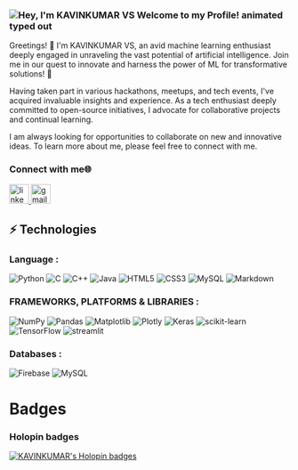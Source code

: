 ### <img src="https://readme-typing-svg.demolab.com?font=Operator+Mono&size=37&duration=2800&pause=2000&color=FFA07A&center=true&vCenter=true&width=940&height=50&lines=Hey%2C+I'm+KAVIN +Welcome+to+my+Github+Profile!" align="middle" alt="Hey, I'm KAVINKUMAR VS Welcome to my Profile! animated typed out">


Greetings! 👋 I'm KAVINKUMAR VS, an avid machine learning enthusiast deeply engaged in unraveling the vast potential of artificial intelligence. Join me in our quest to innovate and harness the power of ML for transformative solutions! 🚀

Having taken part in various hackathons, meetups, and tech events, I've acquired invaluable insights and experience. As a tech enthusiast deeply committed to open-source initiatives, I advocate for collaborative projects and continual learning.

I am always looking for opportunities to collaborate on new and innovative ideas. To learn more about me, please feel free to connect with me.

### Connect with me🌐
<div align="left">

  <a href="https://www.linkedin.com/in/kavinkumar-vs-4a3a06277/" target="_blank">
    <img src="https://img.shields.io/static/v1?message=LinkedIn&logo=linkedin&label=&color=0077B5&logoColor=white&labelColor=&style=for-the-badge" height="35" alt="linkedin logo"  />
  </a>
  <a href="mailto:vskavinkumar2004@gmail.com" target="_blank">
    <img src="https://img.shields.io/badge/Gmail-D14836?style=for-the-badge&logo=gmail&logoColor=white" height="35" alt="gmail logo"  />
  </a>
</div>

## ⚡ Technologies

### Language :
![Python](https://img.shields.io/badge/-Python-black?style=flat-square&logo=Python)
![C](https://img.shields.io/badge/c-%2300599C.svg?style=for-the-badge&logo=c&logoColor=white)
![C++](https://img.shields.io/badge/-C++-00599C?style=flat-square&logo=c)
![Java](https://img.shields.io/badge/-java-E34A86?style=flat-square&logo=openjdk)
![HTML5](https://img.shields.io/badge/-HTML5-E34F26?style=flat-square&logo=html5&logoColor=white)
![CSS3](https://img.shields.io/badge/-CSS3-1572B6?style=flat-square&logo=css3)
![MySQL](https://img.shields.io/badge/-MySQL-black?style=flat-square&logo=mysql)
![Markdown](https://img.shields.io/badge/markdown-%23000000.svg?style=flat&logo=markdown&logoColor=white)


### FRAMEWORKS, PLATFORMS & LIBRARIES :
![NumPy](https://img.shields.io/badge/numpy-%23013243.svg?style=for-the-badge&logo=numpy&logoColor=white)
![Pandas](https://img.shields.io/badge/pandas-%23150458.svg?style=for-the-badge&logo=pandas&logoColor=white)
![Matplotlib](https://img.shields.io/badge/Matplotlib-%23ffffff.svg?style=for-the-badge&logo=Matplotlib&logoColor=black)
![Plotly](https://img.shields.io/badge/Plotly-%233F4F75.svg?style=for-the-badge&logo=plotly&logoColor=white)
![Keras](https://img.shields.io/badge/Keras-%23D00000.svg?style=for-the-badge&logo=Keras&logoColor=white)
![scikit-learn](https://img.shields.io/badge/scikit--learn-%23F7931E.svg?style=for-the-badge&logo=scikit-learn&logoColor=white)
![TensorFlow](https://img.shields.io/badge/TensorFlow-%23FF6F00.svg?style=for-the-badge&logo=TensorFlow&logoColor=white)
![streamlit](https://img.shields.io/badge/Powered%20by-Streamlit-ff4b4b)
### Databases :

![Firebase](https://img.shields.io/badge/Firebase-039BE5?style=flat&logo=Firebase&logoColor=white) 
![MySQL](https://img.shields.io/badge/mysql-%2300000f.svg?style=flat&logo=mysql&logoColor=white) 







<!--
## My GitHub Stats <img src = "https://i.pinimg.com/originals/65/c4/f4/65c4f452571be1261e9c623f7da488ac.gif" width = 35px> 

<p align="center">
	
<!--
[![Top Langs](https://github-readme-stats.vercel.app/api/top-langs/?username=KAVINNKUMAR-VS&layout=compact&theme=tokyonight)](https://github.com/KAVINKUMAR-VS/github-readme-stats)
	
</details>
</p>
-->

		
# **Badges**
### Holopin badges

[![KAVINKUMAR's Holopin badges](https://holopin.me/kavinkumarvs)](https://holopin.io/@kavinkumarvs)
  
	
	
</details>
	

	
